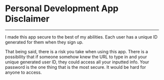 # Personal Development App Disclaimer
---
I made this app secure to the best of my abilities. Each user has a unique ID generated for them when they sign up.

That being said, there is a risk you take when using this app. There is a possibility that if someone somehow knew the URL to type in and your unique generated user ID, they could access all your inputted info. Your password is the one thing that is the most secure. It would be hard for anyone to access.


